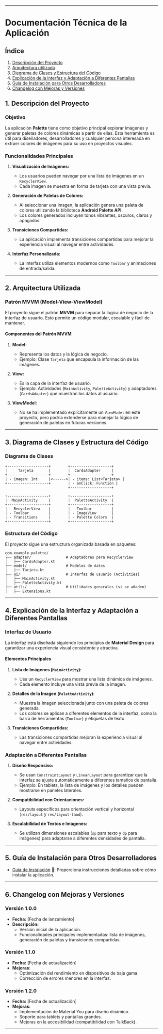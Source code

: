 
---

# **Documentación Técnica de la Aplicación**

## Índice
1. [Descripción del Proyecto](#1-descripción-del-proyecto)
2. [Arquitectura utilizada](#2-arquitectura-utilizada)
3. [Diagrama de Clases y Estructura del Código](#3-diagrama-de-clases-y-estructura-del-código)
4. [Explicación de la Interfaz y Adaptación a Diferentes Pantallas](#4-explicación-de-la-interfaz-y-adaptación-a-diferentes-pantallas)
5. [Guía de Instalación para Otros Desarrolladores](#5-guía-de-instalación-para-otros-desarrolladores)
6. [Changelog con Mejoras y Versiones](#6-changelog-con-mejoras-y-versiones)

## **1. Descripción del Proyecto**

### **Objetivo**
La aplicación **Palette** tiene como objetivo principal explorar imágenes y generar paletas de colores dinámicas a partir de ellas. Esta herramienta es útil para diseñadores, desarrolladores y cualquier persona interesada en extraer colores de imágenes para su uso en proyectos visuales.

### **Funcionalidades Principales**
1. **Visualización de Imágenes:**
   - Los usuarios pueden navegar por una lista de imágenes en un `RecyclerView`.
   - Cada imagen se muestra en forma de tarjeta con una vista previa.

2. **Generación de Paletas de Colores:**
   - Al seleccionar una imagen, la aplicación genera una paleta de colores utilizando la biblioteca **Android Palette API**.
   - Los colores generados incluyen tonos vibrantes, oscuros, claros y apagados.

3. **Transiciones Compartidas:**
   - La aplicación implementa transiciones compartidas para mejorar la experiencia visual al navegar entre actividades.

4. **Interfaz Personalizada:**
   - La interfaz utiliza elementos modernos como `Toolbar` y animaciones de entrada/salida.

---

## **2. Arquitectura Utilizada**

### **Patrón MVVM (Model-View-ViewModel)**
El proyecto sigue el patrón **MVVM** para separar la lógica de negocio de la interfaz de usuario. Esto permite un código modular, escalable y fácil de mantener.

#### **Componentes del Patrón MVVM**
1. **Model:**
   - Representa los datos y la lógica de negocio.
   - Ejemplo: Clase `Tarjeta` que encapsula la información de las imágenes.

2. **View:**
   - Es la capa de la interfaz de usuario.
   - Ejemplo: Actividades (`MainActivity`, `PaletteActivity`) y adaptadores (`CardsAdapter`) que muestran los datos al usuario.

3. **ViewModel:**
   - No se ha implementado explícitamente un `ViewModel` en este proyecto, pero podría extenderse para manejar la lógica de generación de paletas en futuras versiones.

---

## **3. Diagrama de Clases y Estructura del Código**

### **Diagrama de Clases**
```plaintext
+-------------------+        +-------------------+
|     Tarjeta       |        |  CardsAdapter     |
+-------------------+        +-------------------+
| - imagen: Int     |<------>| - items: List<Tarjeta> |
+-------------------+        | - onClick: Function |
                             +-------------------+

+-------------------+        +-------------------+
|  MainActivity     |        |  PaletteActivity  |
+-------------------+        +-------------------+
| - RecyclerView    |        | - Toolbar         |
| - Toolbar         |        | - ImageView       |
| - Transitions     |        | - Palette Colors  |
+-------------------+        +-------------------+
```

### **Estructura del Código**
El proyecto sigue una estructura organizada basada en paquetes:
```
com.example.palette/
├── adapter/                # Adaptadores para RecyclerView
│   ├── CardsAdapter.kt
├── model/                  # Modelos de datos
│   ├── Tarjeta.kt
├── ui/                     # Interfaz de usuario (Activities)
│   ├── MainActivity.kt
│   ├── PaletteActivity.kt
├── utils/                  # Utilidades generales (si se añaden)
│   ├── Extensions.kt
```

---

## **4. Explicación de la Interfaz y Adaptación a Diferentes Pantallas**

### **Interfaz de Usuario**
La interfaz está diseñada siguiendo los principios de **Material Design** para garantizar una experiencia visual consistente y atractiva.

#### **Elementos Principales**
1. **Lista de Imágenes (`MainActivity`):**
   - Usa un `RecyclerView` para mostrar una lista dinámica de imágenes.
   - Cada elemento incluye una vista previa de la imagen.

2. **Detalles de la Imagen (`PaletteActivity`):**
   - Muestra la imagen seleccionada junto con una paleta de colores generada.
   - Los colores se aplican a diferentes elementos de la interfaz, como la barra de herramientas (`Toolbar`) y etiquetas de texto.

3. **Transiciones Compartidas:**
   - Las transiciones compartidas mejoran la experiencia visual al navegar entre actividades.

### **Adaptación a Diferentes Pantallas**
1. **Diseño Responsivo:**
   - Se usan `ConstraintLayout` y `LinearLayout` para garantizar que la interfaz se ajuste automáticamente a diferentes tamaños de pantalla.
   - Ejemplo: En tablets, la lista de imágenes y los detalles pueden mostrarse en paneles laterales.

2. **Compatibilidad con Orientaciones:**
   - Layouts específicos para orientación vertical y horizontal (`res/layout` y `res/layout-land`).

3. **Escalabilidad de Textos e Imágenes:**
   - Se utilizan dimensiones escalables (`sp` para texto y `dp` para imágenes) para adaptarse a diferentes densidades de pantalla.

---

## **5. Guía de Instalación para Otros Desarrolladores**

- [Guia de instalación](./GUIA_INSTALACION.md) 📖: Proporciona instrucciones detalladas sobre cómo instalar la aplicación.


---

## **6. Changelog con Mejoras y Versiones**

### **Versión 1.0.0**
- **Fecha:** [Fecha de lanzamiento]
- **Descripción:**
  - Versión inicial de la aplicación.
  - Funcionalidades principales implementadas: lista de imágenes, generación de paletas y transiciones compartidas.

### **Versión 1.1.0**
- **Fecha:** [Fecha de actualización]
- **Mejoras:**
  - Optimización del rendimiento en dispositivos de baja gama.
  - Corrección de errores menores en la interfaz.

### **Versión 1.2.0**
- **Fecha:** [Fecha de actualización]
- **Mejoras:**
  - Implementación de Material You para diseño dinámico.
  - Soporte para tablets y pantallas grandes.
  - Mejoras en la accesibilidad (compatibilidad con TalkBack).

---

